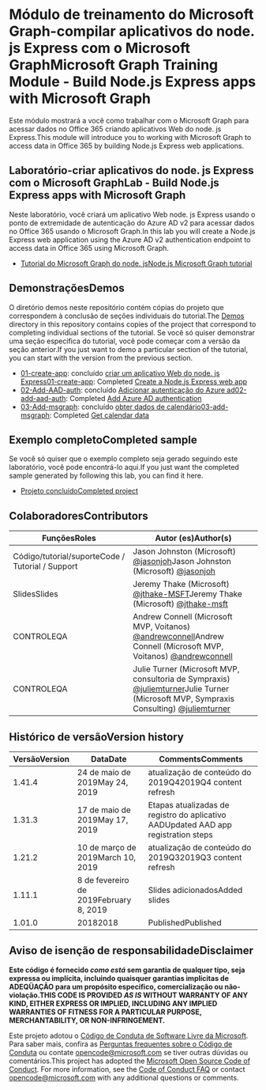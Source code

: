 # <a name="microsoft-graph-training-module---build-nodejs-express-apps-with-microsoft-graph"></a><span data-ttu-id="3dd0b-101">Módulo de treinamento do Microsoft Graph-compilar aplicativos do node. js Express com o Microsoft Graph</span><span class="sxs-lookup"><span data-stu-id="3dd0b-101">Microsoft Graph Training Module - Build Node.js Express apps with Microsoft Graph</span></span>

<span data-ttu-id="3dd0b-102">Este módulo mostrará a você como trabalhar com o Microsoft Graph para acessar dados no Office 365 criando aplicativos Web do node. js Express.</span><span class="sxs-lookup"><span data-stu-id="3dd0b-102">This module will introduce you to working with Microsoft Graph to access data in Office 365 by building Node.js Express web applications.</span></span>

## <a name="lab---build-nodejs-express-apps-with-microsoft-graph"></a><span data-ttu-id="3dd0b-103">Laboratório-criar aplicativos do node. js Express com o Microsoft Graph</span><span class="sxs-lookup"><span data-stu-id="3dd0b-103">Lab - Build Node.js Express apps with Microsoft Graph</span></span>

<span data-ttu-id="3dd0b-104">Neste laboratório, você criará um aplicativo Web node. js Express usando o ponto de extremidade de autenticação do Azure AD v2 para acessar dados no Office 365 usando o Microsoft Graph.</span><span class="sxs-lookup"><span data-stu-id="3dd0b-104">In this lab you will create a Node.js Express web application using the Azure AD v2 authentication endpoint to access data in Office 365 using Microsoft Graph.</span></span>

- [<span data-ttu-id="3dd0b-105">Tutorial do Microsoft Graph do node. js</span><span class="sxs-lookup"><span data-stu-id="3dd0b-105">Node.js Microsoft Graph tutorial</span></span>](https://docs.microsoft.com/graph/training/node-tutorial)

## <a name="demos"></a><span data-ttu-id="3dd0b-106">Demonstrações</span><span class="sxs-lookup"><span data-stu-id="3dd0b-106">Demos</span></span>

<span data-ttu-id="3dd0b-107">O [](./Demos) diretório demos neste repositório contém cópias do projeto que correspondem à conclusão de seções individuais do tutorial.</span><span class="sxs-lookup"><span data-stu-id="3dd0b-107">The [Demos](./Demos) directory in this repository contains copies of the project that correspond to completing individual sections of the tutorial.</span></span> <span data-ttu-id="3dd0b-108">Se você só quiser demonstrar uma seção específica do tutorial, você pode começar com a versão da seção anterior.</span><span class="sxs-lookup"><span data-stu-id="3dd0b-108">If you just want to demo a particular section of the tutorial, you can start with the version from the previous section.</span></span>

- <span data-ttu-id="3dd0b-109">[01-create-app](Demos/01-create-app): concluído [criar um aplicativo Web do node. js Express](https://docs.microsoft.com/graph/training/node-tutorial?tutorial-step=1)</span><span class="sxs-lookup"><span data-stu-id="3dd0b-109">[01-create-app](Demos/01-create-app): Completed [Create a Node.js Express web app](https://docs.microsoft.com/graph/training/node-tutorial?tutorial-step=1)</span></span>
- <span data-ttu-id="3dd0b-110">[02-Add-AAD-auth](Demos/02-add-aad-auth): concluído [Adicionar autenticação do Azure ad](https://docs.microsoft.com/graph/training/node-tutorial?tutorial-step=3)</span><span class="sxs-lookup"><span data-stu-id="3dd0b-110">[02-add-aad-auth](Demos/02-add-aad-auth): Completed [Add Azure AD authentication](https://docs.microsoft.com/graph/training/node-tutorial?tutorial-step=3)</span></span>
- <span data-ttu-id="3dd0b-111">[03-Add-msgraph](Demos/03-add-msgraph): concluído [obter dados de calendário](https://docs.microsoft.com/graph/training/node-tutorial?tutorial-step=4)</span><span class="sxs-lookup"><span data-stu-id="3dd0b-111">[03-add-msgraph](Demos/03-add-msgraph): Completed [Get calendar data](https://docs.microsoft.com/graph/training/node-tutorial?tutorial-step=4)</span></span>

## <a name="completed-sample"></a><span data-ttu-id="3dd0b-112">Exemplo completo</span><span class="sxs-lookup"><span data-stu-id="3dd0b-112">Completed sample</span></span>

<span data-ttu-id="3dd0b-113">Se você só quiser que o exemplo completo seja gerado seguindo este laboratório, você pode encontrá-lo aqui.</span><span class="sxs-lookup"><span data-stu-id="3dd0b-113">If you just want the completed sample generated by following this lab, you can find it here.</span></span>

- [<span data-ttu-id="3dd0b-114">Projeto concluído</span><span class="sxs-lookup"><span data-stu-id="3dd0b-114">Completed project</span></span>](Demos/03-add-msgraph)

## <a name="contributors"></a><span data-ttu-id="3dd0b-115">Colaboradores</span><span class="sxs-lookup"><span data-stu-id="3dd0b-115">Contributors</span></span>

|           <span data-ttu-id="3dd0b-116">Funções</span><span class="sxs-lookup"><span data-stu-id="3dd0b-116">Roles</span></span>            |                                           <span data-ttu-id="3dd0b-117">Autor (es)</span><span class="sxs-lookup"><span data-stu-id="3dd0b-117">Author(s)</span></span>                                           |
| -------------------------- | --------------------------------------------------------------------------------------------- |
| <span data-ttu-id="3dd0b-118">Código/tutorial/suporte</span><span class="sxs-lookup"><span data-stu-id="3dd0b-118">Code / Tutorial  / Support</span></span> | <span data-ttu-id="3dd0b-119">Jason Johnston (Microsoft) [@jasonjoh](//github.com/jasonjoh)</span><span class="sxs-lookup"><span data-stu-id="3dd0b-119">Jason Johnston (Microsoft) [@jasonjoh](//github.com/jasonjoh)</span></span>                                 |
| <span data-ttu-id="3dd0b-120">Slides</span><span class="sxs-lookup"><span data-stu-id="3dd0b-120">Slides</span></span>                     | <span data-ttu-id="3dd0b-121">Jeremy Thake (Microsoft) [@jthake-MSFT](//github.com/jthake-msft)</span><span class="sxs-lookup"><span data-stu-id="3dd0b-121">Jeremy Thake (Microsoft) [@jthake-msft](//github.com/jthake-msft)</span></span>                             |
| <span data-ttu-id="3dd0b-122">CONTROLE</span><span class="sxs-lookup"><span data-stu-id="3dd0b-122">QA</span></span>                         | <span data-ttu-id="3dd0b-123">Andrew Connell (Microsoft MVP, Voitanos) [@andrewconnell](//github.com/andrewconnell)</span><span class="sxs-lookup"><span data-stu-id="3dd0b-123">Andrew Connell (Microsoft MVP, Voitanos) [@andrewconnell](//github.com/andrewconnell)</span></span>         |
| <span data-ttu-id="3dd0b-124">CONTROLE</span><span class="sxs-lookup"><span data-stu-id="3dd0b-124">QA</span></span>                         | <span data-ttu-id="3dd0b-125">Julie Turner (Microsoft MVP, consultoria de Sympraxis) [@juliemturner](//github.com/juliemturner)</span><span class="sxs-lookup"><span data-stu-id="3dd0b-125">Julie Turner (Microsoft MVP, Sympraxis Consulting) [@juliemturner](//github.com/juliemturner)</span></span> |

## <a name="version-history"></a><span data-ttu-id="3dd0b-126">Histórico de versão</span><span class="sxs-lookup"><span data-stu-id="3dd0b-126">Version history</span></span>

| <span data-ttu-id="3dd0b-127">Versão</span><span class="sxs-lookup"><span data-stu-id="3dd0b-127">Version</span></span> |       <span data-ttu-id="3dd0b-128">Data</span><span class="sxs-lookup"><span data-stu-id="3dd0b-128">Date</span></span>       |              <span data-ttu-id="3dd0b-129">Comments</span><span class="sxs-lookup"><span data-stu-id="3dd0b-129">Comments</span></span>              |
| ------- | ---------------- | ---------------------------------- |
| <span data-ttu-id="3dd0b-130">1.4</span><span class="sxs-lookup"><span data-stu-id="3dd0b-130">1.4</span></span>     | <span data-ttu-id="3dd0b-131">24 de maio de 2019</span><span class="sxs-lookup"><span data-stu-id="3dd0b-131">May 24, 2019</span></span>     | <span data-ttu-id="3dd0b-132">atualização de conteúdo do 2019Q4</span><span class="sxs-lookup"><span data-stu-id="3dd0b-132">2019Q4 content refresh</span></span>             |
| <span data-ttu-id="3dd0b-133">1.3</span><span class="sxs-lookup"><span data-stu-id="3dd0b-133">1.3</span></span>     | <span data-ttu-id="3dd0b-134">17 de maio de 2019</span><span class="sxs-lookup"><span data-stu-id="3dd0b-134">May 17, 2019</span></span>     | <span data-ttu-id="3dd0b-135">Etapas atualizadas de registro do aplicativo AAD</span><span class="sxs-lookup"><span data-stu-id="3dd0b-135">Updated AAD app registration steps</span></span> |
| <span data-ttu-id="3dd0b-136">1.2</span><span class="sxs-lookup"><span data-stu-id="3dd0b-136">1.2</span></span>     | <span data-ttu-id="3dd0b-137">10 de março de 2019</span><span class="sxs-lookup"><span data-stu-id="3dd0b-137">March 10, 2019</span></span>   | <span data-ttu-id="3dd0b-138">atualização de conteúdo do 2019Q3</span><span class="sxs-lookup"><span data-stu-id="3dd0b-138">2019Q3 content refresh</span></span>             |
| <span data-ttu-id="3dd0b-139">1.1</span><span class="sxs-lookup"><span data-stu-id="3dd0b-139">1.1</span></span>     | <span data-ttu-id="3dd0b-140">8 de fevereiro de 2019</span><span class="sxs-lookup"><span data-stu-id="3dd0b-140">February 8, 2019</span></span> | <span data-ttu-id="3dd0b-141">Slides adicionados</span><span class="sxs-lookup"><span data-stu-id="3dd0b-141">Added slides</span></span>                       |
| <span data-ttu-id="3dd0b-142">1.0</span><span class="sxs-lookup"><span data-stu-id="3dd0b-142">1.0</span></span>     | <span data-ttu-id="3dd0b-143">2018</span><span class="sxs-lookup"><span data-stu-id="3dd0b-143">2018</span></span>             | <span data-ttu-id="3dd0b-144">Published</span><span class="sxs-lookup"><span data-stu-id="3dd0b-144">Published</span></span>                          |

## <a name="disclaimer"></a><span data-ttu-id="3dd0b-145">Aviso de isenção de responsabilidade</span><span class="sxs-lookup"><span data-stu-id="3dd0b-145">Disclaimer</span></span>

<span data-ttu-id="3dd0b-146">**Este código é fornecido *como está* sem garantia de qualquer tipo, seja expressa ou implícita, incluindo quaisquer garantias implícitas de ADEQÜAÇÃO para um propósito específico, comercialização ou não-violação.**</span><span class="sxs-lookup"><span data-stu-id="3dd0b-146">**THIS CODE IS PROVIDED *AS IS* WITHOUT WARRANTY OF ANY KIND, EITHER EXPRESS OR IMPLIED, INCLUDING ANY IMPLIED WARRANTIES OF FITNESS FOR A PARTICULAR PURPOSE, MERCHANTABILITY, OR NON-INFRINGEMENT.**</span></span>

<span data-ttu-id="3dd0b-p102">Este projeto adotou o [Código de Conduta de Software Livre da Microsoft](https://opensource.microsoft.com/codeofconduct/). Para saber mais, confira as [Perguntas frequentes sobre o Código de Conduta](https://opensource.microsoft.com/codeofconduct/faq/) ou contate [opencode@microsoft.com](mailto:opencode@microsoft.com) se tiver outras dúvidas ou comentários.</span><span class="sxs-lookup"><span data-stu-id="3dd0b-p102">This project has adopted the [Microsoft Open Source Code of Conduct](https://opensource.microsoft.com/codeofconduct/). For more information, see the [Code of Conduct FAQ](https://opensource.microsoft.com/codeofconduct/faq/) or contact [opencode@microsoft.com](mailto:opencode@microsoft.com) with any additional questions or comments.</span></span>
